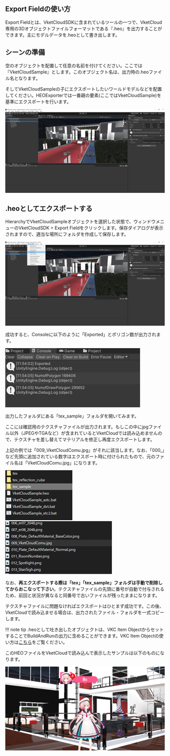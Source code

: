 ## Export Fieldの使い方
Export Fieldとは、VketCloudSDKに含まれているツールの一つで、VketCloud専用の3Dオブジェクトファイルフォーマットである『.heo』を出力することができます。主にモデルデータを.heoとして書き出します。

## シーンの準備
空のオブジェクトを配置して任意の名前を付けてください。ここでは『VketCloudSample』とします。このオブジェクト名は、出力時の.heoファイル名となります。

そしてVketCloudSampleの子にエクスポートしたいワールドモデルなどを配置してください。HEOExporterでは一番親の要素(ここではVketCloudSample)を基準にエクスポートを行います。

![PrepareScene](img/PrepareScene.jpg)

## .heoとしてエクスポートする
HierarchyでVketCloudSampleオブジェクトを選択した状態で、ウィンドウメニューのVketCloudSDK > Export Fieldをクリックします。保存ダイアログが表示されますので、適当な場所にフォルダを作成して保存します。

![SelectSample](img/SelectSample.jpg)

成功すると、Consoleに以下のように「Exported」とポリゴン数が出力されます。

![NumberOfPolygons](img/NumberOfPolygons.jpg)

出力したフォルダにある「tex_sample」フォルダを開いてみます。

ここには確認用のテクスチャファイルが出力されます。もしこの中にjpgファイル以外（JPEGやTGAなど）が含まれているとVketCloudでは読み込めませんので、テクスチャを差し替えてマテリアルを修正し再度エクスポートします。

上記の例では「009_VketCloudComu.jpg」がそれに該当します。なお、「000_」など先頭に追加されている数字はエクスポート時に付けられたもので、元のファイル名は「VketCloudComu.jpg」になります。

![OpenTexSample](img/OpenTexSample.jpg)
![OpenVketCloudComu](img/OpenVketCloudComu.jpg)

なお、**再エクスポートする際は「tex」「tex_sample」フォルダは手動で削除してからおこなって下さい**。テクスチャファイルの先頭に番号が自動で付与されるため、前回と状況が異なると同番号で古いファイルが残ったままになります。

テクスチャファイルに問題なければエクスポートはひとまず成功です。この後、VketCloudで読み込ませる場合は、出力されたファイル・フォルダを一式コピーします。

!!! note tip
    .heoとして吐き出したオブジェクトは、VKC Item ObjectからセットすることでBuildAndRunの出力に含めることができます。VKC Item Objectの使い方は[こちら](../VKCComponents/VKCItemObject.md)をご覧ください。

このHEOファイルをVketCloudで読み込んで表示したサンプルは以下のものになります。

![SampleHEO](img/SampleHEO.jpg)